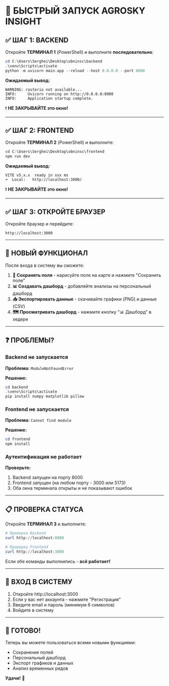 # 🚀 БЫСТРЫЙ ЗАПУСК AGROSKY INSIGHT

## ✅ ШАГ 1: BACKEND

Откройте **ТЕРМИНАЛ 1** (PowerShell) и выполните **последовательно**:

```powershell
cd C:\Users\Serghei\Desktop\obninsc\backend
.\venv\Scripts\activate
python -m uvicorn main:app --reload --host 0.0.0.0 --port 8000
```

**Ожидаемый вывод:**
```
WARNING: rasterio not available...
INFO:     Uvicorn running on http://0.0.0.0:8000
INFO:     Application startup complete.
```

❗ **НЕ ЗАКРЫВАЙТЕ это окно!**

---

## ✅ ШАГ 2: FRONTEND

Откройте **ТЕРМИНАЛ 2** (PowerShell) и выполните:

```powershell
cd C:\Users\Serghei\Desktop\obninsc\frontend
npm run dev
```

**Ожидаемый вывод:**
```
VITE v5.x.x  ready in xxx ms
➜  Local:   http://localhost:3000/
```

❗ **НЕ ЗАКРЫВАЙТЕ это окно!**

---

## ✅ ШАГ 3: ОТКРОЙТЕ БРАУЗЕР

Откройте браузер и перейдите:

```
http://localhost:3000
```

---

## 🎯 НОВЫЙ ФУНКЦИОНАЛ

После входа в систему вы сможете:

1. **💾 Сохранять поля** - нарисуйте поле на карте и нажмите "Сохранить поле"
2. **📊 Создавать дашборд** - добавляйте анализы на персональный дашборд
3. **📥 Экспортировать данные** - скачивайте графики (PNG) и данные (CSV)
4. **🗺️ Просматривать дашборд** - нажмите кнопку "📊 Дашборд" в хедере

---

## ❓ ПРОБЛЕМЫ?

### Backend не запускается

**Проблема:** `ModuleNotFoundError`

**Решение:**
```powershell
cd backend
.\venv\Scripts\activate
pip install numpy matplotlib pillow
```

### Frontend не запускается  

**Проблема:** `Cannot find module`

**Решение:**
```powershell
cd frontend
npm install
```

### Аутентификация не работает

**Проверьте:**
1. Backend запущен на порту 8000
2. Frontend запущен (на любом порту - 3000 или 5173)
3. Оба окна терминала открыты и не показывают ошибок

---

## 📋 ПРОВЕРКА СТАТУСА

Откройте **ТЕРМИНАЛ 3** и выполните:

```powershell
# Проверка Backend
curl http://localhost:8000

# Проверка Frontend  
curl http://localhost:3000
```

Если обе команды выполнились - **всё работает!**

---

## 🔐 ВХОД В СИСТЕМУ

1. Откройте http://localhost:3000
2. Если у вас нет аккаунта - нажмите "Регистрация"
3. Введите email и пароль (минимум 6 символов)
4. Войдите в систему

---

## 🎉 ГОТОВО!

Теперь вы можете пользоваться всеми новыми функциями:
- Сохранение полей
- Персональный дашборд
- Экспорт графиков и данных
- Анализ временных рядов

**Удачи!** 🚀


